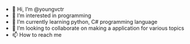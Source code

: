 - 👋 Hi, I’m @youngvctr
- 👀 I’m interested in programming
- 🌱 I’m currently learning python, C# programming language
- 💞️ I’m looking to collaborate on making a application for various topics
- 📫 How to reach me

<!---
youngvctr/youngvctr is a ✨ special ✨ repository because its `README.md` (this file) appears on your GitHub profile.
You can click the Preview link to take a look at your changes.
--->
